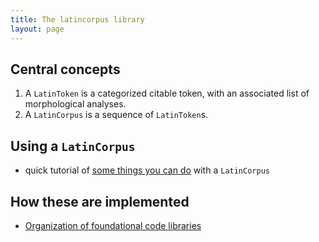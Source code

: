 ```yaml
---
title: The latincorpus library
layout: page
---
```


## Central concepts

1. A `LatinToken` is a categorized citable token, with an associated list of morphological analyses.
2. A `LatinCorpus` is a sequence of `LatinToken`s.

## Using a `LatinCorpus`

- quick tutorial of [some things you can do](corpus/) with a `LatinCorpus`


## How these are implemented

- [Organization of foundational code libraries](libraries/)
